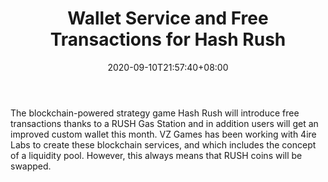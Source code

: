 ﻿---
title: "Wallet Service and Free Transactions for Hash Rush"
date: 2020-09-10T21:57:40+08:00
lastmod: 2020-09-10T16:45:40+08:00
draft: false
authors: ["Leith"]
description: "The blockchain-powered strategy game Hash Rush will introduce free transactions thanks to a RUSH Gas Station and in addition users will get an improved custom wallet this month. VZ Games has been working with 4ire Labs to create these blockchain services, and which includes the concept of a liquidity pool. However, this always means that RUSH coins will be swapped."
featuredImage: "wallet-service-and-free-transactions-for-hash-rush.png"
tags: ["Virtual World","Play to Earn"]
categories: ["news"]
news: ["Virtual World"]
weight: 
lightgallery: true
pinned: false
recommend: false
recommend1: false
---

The blockchain-powered strategy game Hash Rush will introduce free transactions thanks to a RUSH Gas Station and in addition users will get an improved custom wallet this month. VZ Games has been working with 4ire Labs to create these blockchain services, and which includes the concept of a liquidity pool. However, this always means that RUSH coins will be swapped.

<!--more-->

